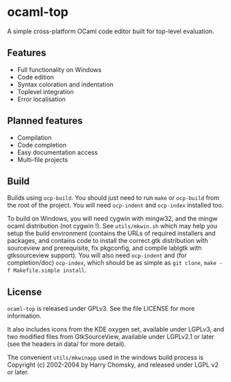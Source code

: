 ocaml-top
=========

A simple cross-platform OCaml code editor built for top-level evaluation.

## Features

* Full functionality on Windows
* Code edition
* Syntax coloration and indentation
* Toplevel integration
* Error localisation

## Planned features

* Compilation
* Code completion
* Easy documentation access
* Multi-file projects

## Build

Builds using `ocp-build`. You should just need to run `make` or `ocp-build` from
the root of the project. You will need `ocp-indent` and `ocp-index` installed
too.

To build on Windows, you will need cygwin with mingw32, and the mingw ocaml
distribution (not cygwin !). See `utils/mkwin.sh` which may help you setup the
build environment (contains the URLs of required installers and packages, and
contains code to install the correct gtk distribution with sourceview and
prerequisite, fix pkgconfig, and compile lablgtk with gtksourceview support).
You will also need `ocp-indent` and (for completion/doc) `ocp-index`, which
should be as simple as `git clone`, `make -f Makefile.simple install`.

## License

`ocaml-top` is released under GPLv3. See the file LICENSE for more information.

It also includes icons from the KDE oxygen set, available under LGPLv3, and two
modified files from GtkSourceView, available under LGPLv2.1 or later (see the
headers in data/ for more detail).

The convenient `utils/mkwinapp` used in the windows build process is Copyright
(c) 2002-2004 by Harry Chomsky, and released under LGPL v2 or later.
